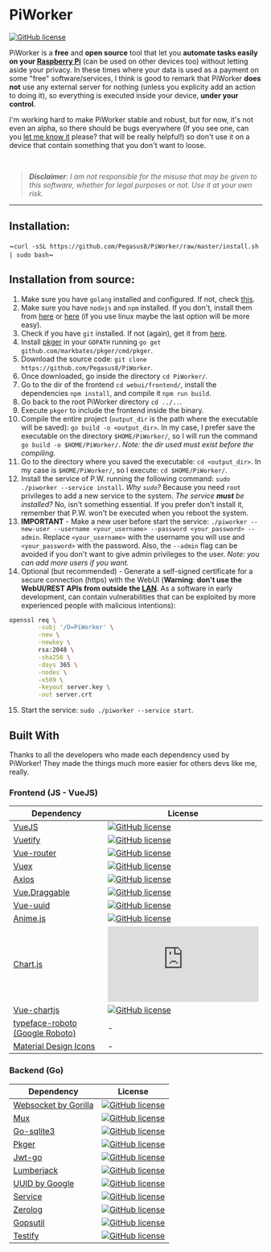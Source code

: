 # PiWorker 

[![GitHub license](https://img.shields.io/github/license/Pegasus8/piworker)](https://github.com/Pegasus8/piworker/blob/master/LICENSE.md)

PiWorker is a **free** and **open source** tool that let you **automate tasks easily on your [Raspberry Pi](https://www.raspberrypi.org)** (can be used on other devices too) without letting aside your privacy. In these times where your data is used as a payment on some "free" software/services, I think is good to remark that PiWorker **does not** use any external server for nothing (unless you explicity add an action to doing it), so everything is executed inside your device, **under your control**.

I'm working hard to make PiWorker stable and robust, but for now, it's not even an alpha, so there should be bugs everywhere (If you see one, can you [let me know it](https://github.com/Pegasus8/piworker/issues/new/choose) please? that will be really helpful!) so don't use it on a device that contain something that you don't want to loose.

<br>

> _**Disclaimer**: I am not responsible for the misuse that may be given to this software, whether for legal purposes or not. Use it at your own risk._

-----

## Installation:
    
~`curl -sSL https://github.com/Pegasus8/PiWorker/raw/master/install.sh | sudo bash`~

## Installation from source:
1. Make sure you have `golang` installed and configured. If not, check [this](https://golang.org/doc/install).
2. Make sure you have `nodejs` and `npm` installed. If you don't, install them from [here](https://nodejs.org/en/) or [here](https://github.com/nodesource/distributions) (if you use linux maybe the last option will be more easy).
3. Check if you have `git` installed. If not (again), get it from [here](https://git-scm.com/downloads).
4. Install [pkger](https://github.com/markbates/pkger) in your `GOPATH` running `go get github.com/markbates/pkger/cmd/pkger`.
5. Download the source code: `git clone https://github.com/Pegasus8/PiWorker`.
6. Once downloaded, go inside the directory `cd PiWorker/`.
7. Go to the dir of the frontend `cd webui/frontend/`, install the dependencies `npm install`, and compile it `npm run build`.
8. Go back to the root PiWorker directory `cd ../..`.
9. Execute `pkger` to include the frontend inside the binary.
10. Compile the entire project (`output_dir` is the path where the executable will be saved): `go build -o <output_dir>`. In my case, I prefer save the executable on the directory `$HOME/PiWorker/`, so I will run the command `go build -o $HOME/PiWorker/`. *Note: the dir used must exist before the compiling.*
11. Go to the directory where you saved the executable: `cd <output_dir>`. In my case is `$HOME/PiWorker/`, so I execute: `cd $HOME/PiWorker/`.
12. Install the service of P.W. running the following command: `sudo ./piworker --service install`. *Why `sudo`?* Because you need `root` privileges to add a new service to the system. *The service **must** be installed?* No, isn't something essential. If you prefer don't install it, remember that P.W. won't be executed when you reboot the system.
13. **IMPORTANT** - Make a new user before start the service: `./piworker --new-user --username <your_username> --password <your_password> --admin`. Replace `<your_username>` with the username you will use and `<your_password>` with the password. Also, the `--admin` flag can be avoided if you don't want to give admin privileges to the user. *Note: you can add more users if you want.*
14. Optional (but recommended) - Generate a self-signed certificate for a secure connection (https) with the WebUI (**Warning**: **don't use the WebUI/REST APIs from outside the [LAN](https://en.wikipedia.org/wiki/Local_area_network)**. As a software in early development, can contain vulnerabilities that can be exploited by more experienced people with malicious intentions):
```bash
openssl req \
        -subj '/O=PiWorker' \
        -new \
        -newkey \
        rsa:2048 \
        -sha256 \
        -days 365 \
        -nodes \
        -x509 \
        -keyout server.key \
        -out server.crt
```
15. Start the service: `sudo ./piworker --service start`.


## Built With
Thanks to all the developers who made each dependency used by PiWorker! They made the things much more easier for others devs like me, really.

### Frontend (JS - VueJS)
Dependency | License
--- | ---
[VueJS](https://vuejs.org/) | [![GitHub license](https://img.shields.io/github/license/vuejs/vue)](https://github.com/vuejs/vue/blob/dev/LICENSE)
[Vuetify](https://vuetifyjs.com) | [![GitHub license](https://img.shields.io/github/license/vuetifyjs/vuetify)](https://github.com/vuetifyjs/vuetify/blob/master/LICENSE.md)
[Vue-router](https://router.vuejs.org/) | [![GitHub license](https://img.shields.io/github/license/vuejs/vue-router)](https://github.com/vuejs/vue-router/blob/dev/LICENSE)
[Vuex](https://vuex.vuejs.org/) | [![GitHub license](https://img.shields.io/github/license/vuejs/vuex)](https://github.com/vuejs/vuex/blob/dev/LICENSE)
[Axios](https://github.com/axios/axios) | [![GitHub license](https://img.shields.io/github/license/axios/axios)](https://github.com/axios/axios/blob/master/LICENSE)
[Vue.Draggable](https://github.com/SortableJS/Vue.Draggable) | [![GitHub license](https://img.shields.io/github/license/SortableJS/Vue.Draggable)](https://github.com/SortableJS/Vue.Draggable/blob/master/LICENSE)
[Vue-uuid](https://github.com/VitorLuizC/vue-uuid) | [![GitHub license](https://img.shields.io/github/license/VitorLuizC/vue-uuid)](https://github.com/VitorLuizC/vue-uuid/blob/master/LICENSE)
[Anime.js](https://animejs.com/) | [![GitHub license](https://img.shields.io/github/license/juliangarnier/anime)](https://github.com/juliangarnier/anime/blob/master/LICENSE.md)
[Chart.js](https://www.chartjs.org/) | [![GitHub license](https://img.shields.io/github/license/chartjs/Chart.js)](https://github.com/chartjs/Chart.js/blob/master/LICENSE.md)
[Vue-chartjs](https://vue-chartjs.org) | [![GitHub license](https://img.shields.io/github/license/apertureless/vue-chartjs)](https://github.com/apertureless/vue-chartjs/blob/develop/LICENSE.txt)
[typeface-roboto (Google Roboto)](https://github.com/KyleAMathews/typefaces/tree/master/packages/roboto) | -
[Material Design Icons](https://materialdesignicons.com/) | -

### Backend (Go)
Dependency | License
--- | ---
[Websocket by Gorilla](https://github.com/gorilla/websocket) | [![GitHub license](https://img.shields.io/github/license/gorilla/websocket)](https://github.com/gorilla/websocket/blob/master/LICENSE)
[Mux](https://github.com/gorilla/mux) | [![GitHub license](https://img.shields.io/github/license/gorilla/mux)](https://github.com/gorilla/mux/blob/master/LICENSE)
[Go-sqlite3](https://github.com/mattn/go-sqlite3) | [![GitHub license](https://img.shields.io/github/license/mattn/go-sqlite3)](https://github.com/mattn/go-sqlite3/blob/master/LICENSE)
[Pkger](https://github.com/markbates/pkger) | [![GitHub license](https://img.shields.io/github/license/markbates/pkger)](https://github.com/markbates/pkger/blob/master/LICENSE)
[Jwt-go](https://github.com/dgrijalva/jwt-go) | [![GitHub license](https://img.shields.io/github/license/dgrijalva/jwt-go)](https://github.com/dgrijalva/jwt-go/blob/master/LICENSE)
[Lumberjack](https://github.com/natefinch/lumberjack) | [![GitHub license](https://img.shields.io/github/license/natefinch/lumberjack)](https://github.com/natefinch/lumberjack/blob/v2.0/LICENSE)
[UUID by Google](https://github.com/google/uuid) | [![GitHub license](https://img.shields.io/github/license/google/uuid)](https://github.com/google/uuid/blob/master/LICENSE)
[Service](https://github.com/kardianos/service) | [![GitHub license](https://img.shields.io/github/license/kardianos/service)](https://github.com/kardianos/service/blob/master/LICENSE)
[Zerolog](https://github.com/rs/zerolog) | [![GitHub license](https://img.shields.io/github/license/rs/zerolog)](https://github.com/rs/zerolog/blob/master/LICENSE)
[Gopsutil](https://github.com/shirou/gopsutil) | [![GitHub license](https://img.shields.io/badge/license-BSD-green)](https://github.com/shirou/gopsutil/blob/master/LICENSE)
[Testify](https://github.com/stretchr/testify) | [![GitHub license](https://img.shields.io/github/license/stretchr/testify)](https://github.com/stretchr/testify/blob/master/LICENSE)
